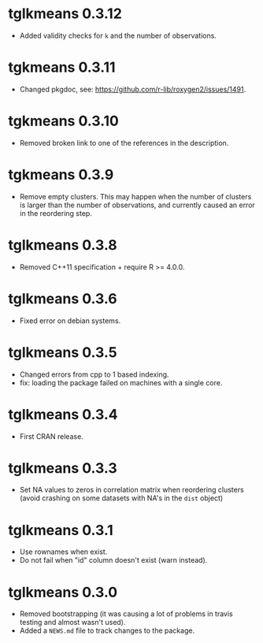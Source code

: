 # tglkmeans 0.3.12

* Added validity checks for `k` and the number of observations. 

# tgkmeans 0.3.11

* Changed pkgdoc, see: https://github.com/r-lib/roxygen2/issues/1491.

# tgkmeans 0.3.10

* Removed broken link to one of the references in the description.

# tgkmeans 0.3.9

* Remove empty clusters. This may happen when the number of clusters is larger than the number of observations, and currently caused an error in the reordering step.

# tglkmeans 0.3.8

* Removed C++11 specification + require R >= 4.0.0.

# tglkmeans 0.3.6

* Fixed error on debian systems. 

# tglkmeans 0.3.5

* Changed errors from cpp to 1 based indexing.
* fix: loading the package failed on machines with a single core. 

# tglkmeans 0.3.4 

* First CRAN release.

# tglkmeans 0.3.3

* Set NA values to zeros in correlation matrix when reordering clusters 
(avoid crashing on some datasets with NA's in the `dist` object)

# tglkmeans 0.3.1

* Use rownames when exist.
* Do not fail when "id" column doesn't exist (warn instead).

# tglkmeans 0.3.0

* Removed bootstrapping (it was causing a lot of problems in travis testing and almost wasn't used).
* Added a `NEWS.md` file to track changes to the package.

